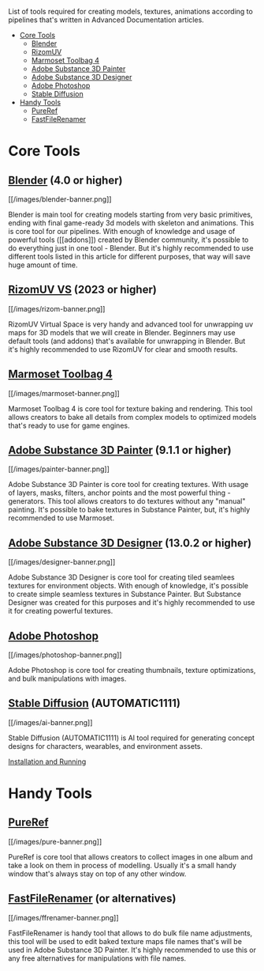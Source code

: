 List of tools required for creating models, textures, animations according to pipelines that's written in Advanced Documentation articles. 

- [Core Tools](https://github.com/the-ankou/advanced-documentation/wiki/Software-Requirements#core-tools)
	- [Blender](https://github.com/the-ankou/advanced-documentation/wiki/Software-Requirements#blender-40-or-higher)
	- [RizomUV](https://github.com/the-ankou/advanced-documentation/wiki/Software-Requirements#rizomuv-vs-2023-or-higher)
	- [Marmoset Toolbag 4](https://github.com/the-ankou/advanced-documentation/wiki/Software-Requirements#marmoset-toolbag-4)
	- [Adobe Substance 3D Painter](https://github.com/the-ankou/advanced-documentation/wiki/Software-Requirements#adobe-substance-3d-painter-911-or-higher)
	- [Adobe Substance 3D Designer](https://github.com/the-ankou/advanced-documentation/wiki/Software-Requirements#adobe-substance-3d-designer-1302-or-higher)
	- [Adobe Photoshop](https://github.com/the-ankou/advanced-documentation/wiki/Software-Requirements#adobe-photoshop)
	- [Stable Diffusion](https://github.com/the-ankou/advanced-documentation/wiki/Software-Requirements#stable-diffusion-automatic1111)
- [Handy Tools](https://github.com/the-ankou/advanced-documentation/wiki/Software-Requirements#handy-tools)
	- [PureRef](https://github.com/the-ankou/advanced-documentation/wiki/Software-Requirements#pureref)
	- [FastFileRenamer](https://github.com/the-ankou/advanced-documentation/wiki/Software-Requirements#fastfilerenamer-or-alternatives)
# Core Tools
## [Blender](https://www.blender.org/) (4.0 or higher)
[[/images/blender-banner.png]]

Blender is main tool for creating models starting from very basic primitives, ending with final game-ready 3d models with skeleton and animations. This is core tool for our pipelines. With enough of knowledge and usage of powerful tools ([[addons]]) created by Blender community, it's possible to do everything just in one tool - Blender. But it's highly recommended to use different tools listed in this article for different purposes, that way will save huge amount of time. 
## [RizomUV VS](https://www.rizom-lab.com/rizomuv-vs/) (2023 or higher)
[[/images/rizom-banner.png]]

RizomUV Virtual Space is very handy and advanced tool for unwrapping uv maps for 3D models that we will create in Blender. Beginners may use default tools (and addons) that's available for unwrapping in Blender. But it's highly recommended to use RizomUV for clear and smooth results.
## [Marmoset Toolbag 4](https://marmoset.co/)
[[/images/marmoset-banner.png]]

Marmoset Toolbag 4 is core tool for texture baking and rendering. This tool allows creators to bake all details from complex models to optimized models that's ready to use for game engines. 
## [Adobe Substance 3D Painter](https://www.adobe.com/products/substance3d-painter.html) (9.1.1 or higher)
[[/images/painter-banner.png]]

Adobe Substance 3D Painter is core tool for creating textures. With usage of layers, masks, filters, anchor points and the most powerful thing - generators. This tool allows creators to do textures without any "manual" painting. It's possible to bake textures in Substance Painter, but, it's highly recommended to use Marmoset. 
## [Adobe Substance 3D Designer](https://www.adobe.com/products/substance3d-designer.html) (13.0.2 or higher)
[[/images/designer-banner.png]]

Adobe Substance 3D Designer is core tool for creating tiled seamlees textures for environment objects. With enough of knowledge, it's possible to create simple seamless textures in Substance Painter. But Substance Designer was created for this purposes and it's highly recommended to use it for creating powerful textures.
## [Adobe Photoshop](https://www.adobe.com/products/photoshop.html)
[[/images/photoshop-banner.png]]

Adobe Photoshop is core tool for creating thumbnails, texture optimizations, and bulk manipulations with images. 
## [Stable Diffusion](https://github.com/AUTOMATIC1111/stable-diffusion-webui) (AUTOMATIC1111)
[[/images/ai-banner.png]]

Stable Diffusion (AUTOMATIC1111) is AI tool required for generating concept designs for characters, wearables, and environment assets.

[Installation and Running](https://github.com/AUTOMATIC1111/stable-diffusion-webui#installation-and-running)

# Handy Tools
## [PureRef](https://www.pureref.com/)
[[/images/pure-banner.png]]

PureRef is core tool that allows creators to collect images in one album and take a look on them in process of modelling. Usually it's a small handy window that's always stay on top of any other window.
## [FastFileRenamer](https://download.cnet.com/fast-file-renamer/3000-2248_4-75788951.html) (or alternatives)
[[/images/ffrenamer-banner.png]]

FastFileRenamer is handy tool that allows to do bulk file name adjustments, this tool will be used to edit baked texture maps file names that's will be used in Adobe Substance 3D Painter. It's highly recommended to use this or any free alternatives for manipulations with file names.